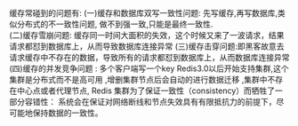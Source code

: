 缓存常碰到的问题有:
(一)缓存和数据库双写一致性问题: 先写缓存,再写数据库,类似分布式的不一致性问题, 做不到强一致,只能是最终一致性.        
(二)缓存雪崩问题: 缓存同一时间大面积的失效，这个时候又来了一波请求，结果请求都怼到数据库上，从而导致数据库连接异常
(三)缓存击穿问题:即黑客故意去请求缓存中不存在的数据，导致所有的请求都怼到数据库上，从而数据库连接异常    
(四)缓存的并发竞争问题 : 多个客户端写一个key
Redis3.0以后开始支持集群,这个集群是分布式而不是高可用 ,增删集群节点后会自动的进行数据迁移 ,集群中不存在中心点或者代理节点,
Redis 集群为了保证一致性（consistency）而牺牲了一部分容错性： 系统会在保证对网络断线和节点失效具有有限抵抗力的前提下，尽可能地保持数据的一致性。



